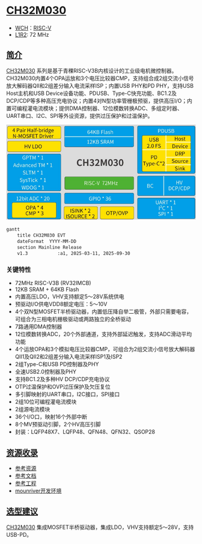 ﻿# [CH32M030](https://github.com/SoCXin/CH32M030)

* [WCH](http://www.wch.cn/)：[RISC-V](https://github.com/SoCXin/RISC-V)
* [L1R2](https://github.com/SoCXin/Level): 72 MHz 

## [简介](https://github.com/SoCXin/CH32M030/wiki)

[CH32M030](https://www.wch.cn/products/CH32M030.html) 系列是基于青稞RISC-V3B内核设计的工业级电机微控制器。CH32M030内置4个OPA运放和3个电压比较器CMP，支持组合成2组交流小信号放大解码器QII和2组差分输入电流采样ISP；内置USB PHY和PD PHY，支持USB Host主机和USB Device设备功能、PDUSB、Type-C快充功能、BC1.2及DCP/CDP等多种高压充电协议；内置4对N型功率管栅极预驱，提供高压I/O；内置可编程灌电流模块；提供DMA控制器、12位模数转换ADC、多组定时器、UART串口、I2C、SPI等外设资源，提供过压保护和过温保护。

[![sites](docs/ch32m030.jpg)](http://www.wch.cn/products/CH32M030.html)

``` mermaid
gantt
    title CH32M030 EVT
    dateFormat  YYYY-MM-DD
    section Mainline Release
    v1.3           :a1, 2025-03-11, 2025-09-30
```

### 关键特性

* 72MHz RISC-V3B (RV32IMCB)
* 12KB SRAM + 64KB Flash
* 内置高压LDO，VHV支持额定5～28V系统供电
* 预驱动I/O供电VDD8额定电压：5～10V
* 4个双N型MOSFET半桥驱动器，内置低压降自举二极管，外部只需要电容，可组合为三相电机栅极驱动或两路独立的全桥驱动
* 7路通用DMA控制器
* 12位模数转换ADC，20个外部通道，支持外部延迟触发，支持ADC滑动平均功能
* 4个运放OPA和3个模拟电压比较器CMP，可组合为2组交流小信号放大解码器QII1及QII2和2组差分输入电流采样ISP1及ISP2
* 2组Type-C和USB PD控制器及PHY
* 全速USB2.0控制器及PHY
* 支持BC1.2及多种HV DCP/CDP充电协议
* OTP过温保护和OVP过压保护及欠压复位
* 多引脚映射的UART串口，I2C接口，SPI接口
* 2组10位可编程灌电流模块
* 2组源电流模块
* 36个I/O口，映射16个外部中断
* 8个MV预驱动引脚，2个HV高压引脚
* 封装：LQFP48X7、LQFP48、QFN48、QFN32、QSOP28

## [资源收录](https://github.com/SoCXin)

* [参考资源](src/)
* [参考文档](docs/)
* [参考工程](project/)
* [mounriver开发环境](http://www.mounriver.com/download)

## [选型建议](https://github.com/SoCXin)

[CH32M030](https://github.com/SoCXin/CH32M030) 集成MOSFET半桥驱动器，集成LDO，VHV支持额定5～28V，支持USB-PD。


